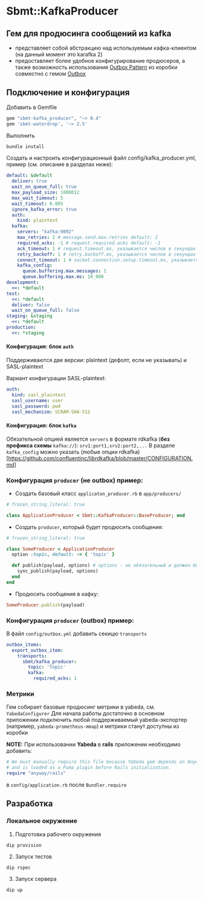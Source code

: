 # Sbmt::KafkaProducer


## Гем для продюсинга сообщений из kafka

- представляет собой абстракцию над используемым кафка-клиентом (на данный момент это karafka 2)
- предоставляет более удобное конфигурирование продюсеров, а также возможность использования [Outbox Pattern](https://gitlab.sbmt.io/paas/rfc/-/tree/master/text/paas-2219-outbox) из коробки совместно с гемом [Outbox](https://gitlab.sbmt.io/nstmrt/rubygems/outbox)

## Подключение и конфигурация

Добавить в Gemfile
```ruby
gem "sbmt-kafka_producer", "~> 0.4"
gem 'sbmt-waterdrop', '~> 2.5'
```

Выполнить
```bash
bundle install
```

Создать и настроить конфигурационный файл config/kafka_producer.yml, пример (см. описание в разделах ниже):
```yaml
default: &default
  deliver: true
  wait_on_queue_full: true
  max_payload_size: 1000012
  max_wait_timeout: 5
  wait_timeout: 0.005
  ignore_kafka_error: true
  auth:
    kind: plaintext
  kafka:
    servers: "kafka:9092"
    max_retries: 2 # message.send.max.retries default: 2
    required_acks: -1 # request.required.acks default: -1
    ack_timeout: 1 # request.timeout.ms, указывается числов в секундах default: 1
    retry_backoff: 1 # retry.backoff.ms, указывается числов в секундах default: 1
    connect_timeout: 1 # socket.connection.setup.timeout.ms, указывается числов в секундах default: 1
    kafka_config:
      queue.buffering.max.messages: 1
      queue.buffering.max.ms: 10_000
development:
  <<: *default 
test:
  <<: *default
  deliver: false
  wait_on_queue_full: false
staging: &staging
  <<: *default
production:
  <<: *staging
```

#### Конфигурация: блок `auth`

Поддерживаются две версии: plaintext (дефолт, если не указывать) и SASL-plaintext

Вариант конфигурации SASL-plaintext:
```yaml
auth:
  kind: sasl_plaintext
  sasl_username: user
  sasl_password: pwd
  sasl_mechanism: SCRAM-SHA-512
```

#### Конфигурация: блок `kafka`

Обязательной опцией является `servers` в формате rdkafka (**без префикса схемы** `kafka://`): `srv1:port1,srv2:port2,...`
В разделе `kafka_config` можно указать (любые опции rdkafka)[https://github.com/confluentinc/librdkafka/blob/master/CONFIGURATION.md]

### Конфигурация `producer` (не outbox) пример:

- Создать базовый класс `applicaton_producer.rb` в `app/producers/`

```ruby
# frozen_string_literal: true

class ApplicationProducer < Sbmt::KafkaProducer::BaseProducer; end
```

- Создать `producer`, который будет продюсить сообщения:

```ruby
# frozen_string_literal: true

class SomeProducer < ApplicationProducer
  option :topic, default: -> { 'topic' }

  def publish(payload, options) # options - не обязательный и должен быть в виде хэша
    sync_publish(payload, options)
  end
end
```

- Продюсить сообщения в кафку:

```ruby
SomeProducer.publish(payload)
```

### Конфигурация `producer` (outbox) пример:

В файл `config/outbox.yml` добавить секицю `transports`

```yaml
outbox_items:
  export_outbox_item:
    transports:
      sbmt/kafka_producer:
        topic: 'topic'
        kafka:
          required_acks: 1
```

### Метрики

Гем собирает базовые продюсинг метрики в yabeda, см. `YabedaConfigurer`
Для начала работы достаточно в основном приложении подключить любой поддерживаемый yabeda-экспортер (например, `yabeda-prometheus-mmap`) и метрики станут доступны из коробки

**NOTE:** При использовании **Yabeda** в **rails** приложении необходимо добавить:

```ruby
# We must manually require this file because Yabeda gem depends on Anyway gem
# and is loaded as a Puma plugin before Rails initialization.
require "anyway/rails"
```

в `config/application.rb` после `Bundler.require`

## Разработка

### Локальное окружение

1. Подготовка рабочего окружения
```shell
dip provision
```
2. Запуск тестов
```shell
dip rspec
```
3. Запуск сервера
```shell
dip up
```
